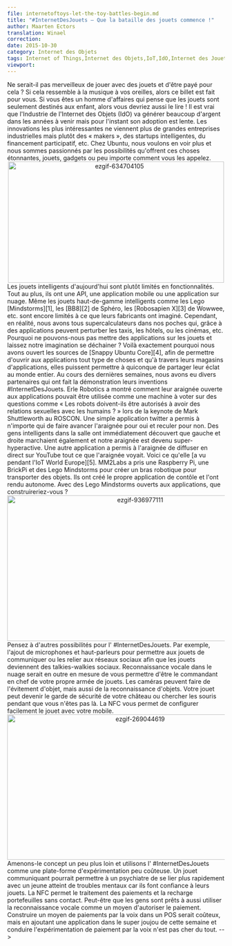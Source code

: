 ```yaml
---
file: internetoftoys-let-the-toy-battles-begin.md
title: "#InternetDesJouets – Que la bataille des jouets commence !"
author: Maarten Ectors
translation: Winael
correction:
date: 2015-10-30
category: Internet des Objets
tags: Internet of Things,Internet des Objets,IoT,IdO,Internet des Jouets,IdJ,Lego,drones,erle-spider,snappy,ubuntu 
viewport:
---
```



<!-- lang: EN
<span lang="english">
Wouldn’t it be great to play with toys and get paid for it? If this sounds like music to your ears, then this blog post is for you. If you are a business person who thinks toys are just child’s play, then you should read on as well! It’s true that Industrial IoT will generate lots of money in years to come but for now uptake is slow. The most exciting innovations no longer come from large industrial corporations rather from makers, smart startups, crowdfunding, etc. At Ubuntu, we want to see more and are impassioned by the prospect of these exciting things, toys, gadgets or whatever you call them.
</span>
-->

<!-- lang: FR -->
<span lang="french">
Ne serait-il pas merveilleux de jouer avec des jouets et d'être payé pour cela ? Si cela ressemble à la musique à vos oreilles, alors ce billet est fait pour vous. Si vous êtes un homme d'affaires qui pense que les jouets sont seulement destinés aux enfant, alors vous devriez aussi le lire ! Il est vrai que l'Industrie de l'Internet des Objets (IdO) va générer beaucoup d'argent dans les années à venir mais pour l'instant son adoption est lente. Les innovations les plus intéressantes ne viennent plus de grandes entreprises industrielles mais plutôt des « makers », des startups intelligentes, du financement participatif, etc. Chez Ubuntu, nous voulons en voir plus et nous sommes passionnés par les possibilités qu'offrent ces choses étonnantes, jouets, gadgets ou peu importe comment vous les appelez.
</span>

<center>
<img class="aligncenter size-full wp-image-26677" src="https://insights.ubuntu.com/wp-content/uploads/b1e1/ezgif-634704105.gif" alt="ezgif-634704105" width="500" height="281">
</center>

<!-- lang: EN
<span lang="english">
Smart toys today are rather limited in functionality. At most they have an API, a mobile app or a cloud. Even top of the line smart toys like Lego’s [Mindstorms][1], Sphero’s [BB8][2], Wowwee’s [Robosapien X][3], etc. are still limited to what their manufacturers have envisioned. However, in reality, we all have supercomputers in our pockets that through apps can disrupt taxis, hotels, cinemas, etc. Why can’t we put apps on toys and let our imaginations run wild? That’s exactly why we open sourced [snappy Ubuntu Core][4], to app-enable all type of things and through app stores allow anybody to share their brilliance with the world.
</span>
-->

<!-- lang: FR -->
<span lang="french">
Les jouets intelligents d'aujourd'hui sont plutôt limités en fonctionnalités. Tout au plus, ils ont une API, une application mobile ou une application sur nuage. Même les jouets haut-de-gamme intelligents comme les Lego [Mindstorms][1], les [BB8][2] de Sphéro, les [Robosapien X][3] de Wowwee, etc. sont encore limités à ce que leurs fabricants ont imaginé. Cependant, en réalité, nous avons tous supercalculateurs dans nos poches qui, grâce à des applications peuvent perturber les taxis, les hôtels, ou les cinémas, etc. Pourquoi ne pouvons-nous pas mettre des applications sur les jouets et laissez notre imagination se déchainer ? Voilà exactement pourquoi nous avons ouvert les sources de [Snappy Ubuntu Core][4], afin de permettre d'ouvrir aux applications tout type de choses et qu'à travers leurs magasins d'applications, elles puissent permettre à quiconque de partager leur éclat au monde entier.
</span>

<!-- lang: EN
<span lang="english">
In the past few weeks, we had several partners show their #InternetOfToys inventions. Erle Robotics showed how their app-enabled spider could be used as a voting machine on questions like “Should robots be allowed to have sex with humans?” during Mark Shuttleworth’s keynote as ROSCON. A simple twitter app allowed anybody to make the spider move forward for yes and backward for no. Smart people in the room immediately found out that left and right also worked and our spider became super hyperactive. Another app enabled the spider to live stream whatever it saw on Youtube. Here is what it [saw at IoT World Europe][5].
</span>
-->

<!-- lang: FR -->
<span lang="french">
Au cours des dernières semaines, nous avons eu divers partenaires qui ont fait la démonstration leurs inventions #InternetDesJouets. Erle Robotics a montré comment leur araignée ouverte aux applications pouvait être utilisée comme une machine à voter sur des questions comme « Les robots doivent-ils être autorisés à avoir des relations sexuelles avec les humains ? » lors de la keynote de Mark Shuttleworth au ROSCON. Une simple application twitter a permis à n'importe qui de faire avancer l'araignée pour oui et reculer pour non. Des gens intelligents dans la salle ont immédiatement découvert que gauche et droite marchaient également et notre araignée est devenu super-hyperactive. Une autre application a permis à l'araignée de diffuser en direct sur YouTube tout ce que l'araignée voyait. Voici ce qu'elle [a vu pendant l'IoT World Europe][5].
</span>

<!-- lang: EN
<span lang="english">
M2MLabs took a Rapsberry Pi, a BrickPi and Lego Mindstorms to create a robot arm to transport objects. They created their own control app and made it move autonomously. With an app-enabled Lego Mindstorms, what would you build?
</span>
-->

<!-- lang: FR -->
<span lang="french">
MM2Labs a pris une Raspberry Pi, une BrickPi et des Lego Mindstorms pour créer un bras robotique pour transporter des objets. Ils ont créé le propre application de contôle et l'ont rendu autonome. Avec des Lego Mindstorms ouverts aux applications, que construireriez-vous ?
</span>

<center>
<img class="aligncenter size-full wp-image-26674" src="https://insights.ubuntu.com/wp-content/uploads/5542/ezgif-936977111.gif" alt="ezgif-936977111" width="600" height="338">
</center>

<!-- lang: EN
<span lang="english">
Think about other possibilities for the #InternetOfToys. For Instance, adding microphones and speakers to enable toys to communicate or linking social networks so toys become social walkie talkies. Cloud-enabled voice recognition would further enable you to be commander in chief to your own army of toys. Cameras can do object avoidance but also object recognition. Your toy can become the security guard of your castle or look for mice while you are away. NFC allows you to easily configure the toy with your mobile.
</span>
-->

<!-- lang: FR -->
<span lang="french">
Pensez à d'autres possibilités pour l' #InternetDesJouets. Par exemple, l'ajout de microphones et haut-parleurs pour permettre aux jouets de communiquer ou les relier aux réseaux sociaux afin que les jouets deviennent des talkies-walkies sociaux. Reconnaissance vocale dans le nuage serait en outre en mesure de vous permettre d'être le commandant en chef de votre propre armée de jouets. Les caméras peuvent faire de l'évitement d'objet, mais aussi de la reconnaissance d'objets. Votre jouet peut devenir le garde de sécurité de votre château ou chercher les souris pendant que vous n'êtes pas là. La NFC vous permet de configurer facilement le jouet avec votre mobile.
</span>
 
<center>
<img class="aligncenter size-full wp-image-26671" src="https://insights.ubuntu.com/wp-content/uploads/c583/ezgif-269044619.gif" alt="ezgif-269044619" width="600" height="337">
</center>

<!-- lang: EN
<span lang="english">
Take it a step further and use the #InternetOfToys as a cheap experimentation platform. A communicating toy might allow a psychiatrist to bond with a young mental patient faster because they trust their toys. NFC allows payment processing and recharging contactless wallets. Perhaps people are willing to use voice recognition as a way to authorize payment as well. Building voice payments into a POS would be expensive but adding an app to this week’s cool toy and running a voice payment experiment is quite cheap.
</span>
-->

<!-- lang: FR -->
<span lang="french">
Amenons-le concept un peu plus loin et utilisons l' #InternetDesJouets comme une plate-forme d'expérimentation peu coûteuse. Un jouet communiquant pourrait permettre à un psychiatre de se lier plus rapidement avec un jeune atteint de troubles mentaux car ils font confiance à leurs jouets. La NFC permet le traitement des paiements et la recharge portefeuilles sans contact. Peut-être que les gens sont prêts à aussi utiliser la reconnaissance vocale comme un moyen d'autoriser le paiement. Construire un moyen de paiements par la voix dans un POS serait coûteux, mais en ajoutant une application dans le super joujou de cette semaine et conduire l'expérimentation de paiement par la voix n'est pas cher du tout.
</span>
-->

<!-- lang: EN
<span lang="english">
So if you are a serious business person then you should look at the #InternetOfToys as a platform to quickly and cheaply test new and innovative ideas and concepts. Your successes can afterwards be introduced and have applicability in the world of the Industrial IoT. For the rest of us we can all have fun and tell the world we are doing some serious work…


[1]: http://mindstorms.lego.com/
[2]: http://store.sphero.com/products/bb-8-by-sphero
[3]: http://wowwee.com/robosapien-x
[4]: http://ubuntu.com/things
[5]: https://www.youtube.com/watch?v=bz8N5tormiI
